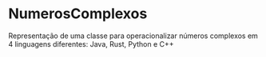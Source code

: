 # NumerosComplexos

Representação de uma classe para operacionalizar números complexos em 4 linguagens diferentes: Java, Rust, Python e C++
